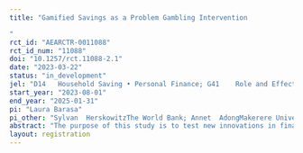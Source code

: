 ```yaml
---
title: "Gamified Savings as a Problem Gambling Intervention
"
rct_id: "AEARCTR-0011088"
rct_id_num: "11088"
doi: "10.1257/rct.11088-2.1"
date: "2023-03-22"
status: "in_development"
jel: "D14	Household Saving • Personal Finance; G41	Role and Effects of Psychological, Emotional, Social, and Cognitive Factors on Decision Making in Financial Markets; D91	Role and Effects of Psychological, Emotional, Social, and Cognitive Factors on Decision Making"
start_year: "2023-08-01"
end_year: "2025-01-31"
pi: "Laura Barasa"
pi_other: "Sylvan  HerskowitzThe World Bank; Annet  AdongMakerere University, Uganda ; Maximilian  MüllerUniversity of California, Berkeley"
abstract: "The purpose of this study is to test new innovations in financial services aimed at helping vulnerable youth expand their saving and reduce their exposure to problem sports betting and gambling in Kenya and Uganda. Existing literature suggests that lottery linked savings accounts can increase peoples' savings while crowding out expenditures on negative return betting and gambling activities. This project aims to extend those insights by leveraging the other component contributing to the widespread popularity of sports betting across the globe: fun from predicting the outcomes of international football matches. Our lab-in-the-field experiment will allow for us to test the individual and joint effects of savings products that incorporate the potential for winning large (but low likelihood) prizes as well as the effects of fun in the form of gamification of this savings reward, built to resemble the structure of sports betting. In effect, this project will examine if savings products that leverage skewed rewards and a gamified experience increase savings and potentially crowd out other problematic sports betting behavior.  "
layout: registration
---
```


